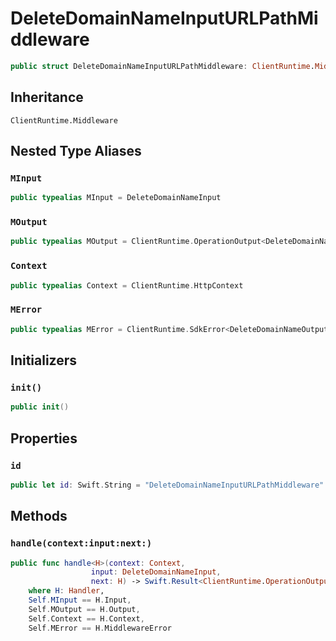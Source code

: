 # DeleteDomainNameInputURLPathMiddleware

``` swift
public struct DeleteDomainNameInputURLPathMiddleware: ClientRuntime.Middleware 
```

## Inheritance

`ClientRuntime.Middleware`

## Nested Type Aliases

### `MInput`

``` swift
public typealias MInput = DeleteDomainNameInput
```

### `MOutput`

``` swift
public typealias MOutput = ClientRuntime.OperationOutput<DeleteDomainNameOutputResponse>
```

### `Context`

``` swift
public typealias Context = ClientRuntime.HttpContext
```

### `MError`

``` swift
public typealias MError = ClientRuntime.SdkError<DeleteDomainNameOutputError>
```

## Initializers

### `init()`

``` swift
public init() 
```

## Properties

### `id`

``` swift
public let id: Swift.String = "DeleteDomainNameInputURLPathMiddleware"
```

## Methods

### `handle(context:input:next:)`

``` swift
public func handle<H>(context: Context,
                  input: DeleteDomainNameInput,
                  next: H) -> Swift.Result<ClientRuntime.OperationOutput<DeleteDomainNameOutputResponse>, MError>
    where H: Handler,
    Self.MInput == H.Input,
    Self.MOutput == H.Output,
    Self.Context == H.Context,
    Self.MError == H.MiddlewareError
```
